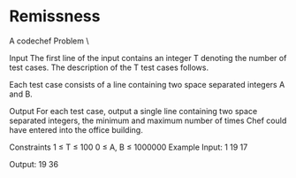 # Remissness
A codechef Problem
\

Input
The first line of the input contains an integer T denoting the number of test cases. The description of the T test cases follows.

Each test case consists of a line containing two space separated integers A and B.

Output
For each test case, output a single line containing two space separated integers, the minimum and maximum number of times Chef could have entered into the office building.

Constraints
1 ≤ T ≤ 100
0 ≤ A, B ≤ 1000000
Example
Input:
1
19 17

Output:
19 36
